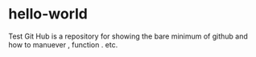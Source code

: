 # hello-world


Test Git Hub is a repository for showing the bare minimum of github and how  to manuever , function . etc.
